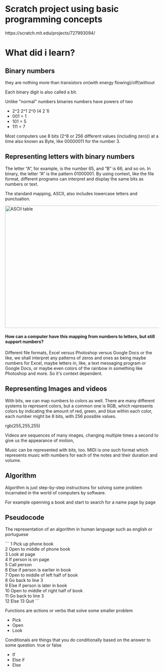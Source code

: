 <h1>Scratch project using basic programming concepts</h1> 
https://scratch.mit.edu/projects/727993094/

<h1>What did i learn?</h1>

<h2>Binary numbers</h2>
<p>they are nothing more than transistors on(with energy flowing)/off(without</p>
<p>Each binary digit is also called a bit.</p>
<p>Unlike "normal" numbers binaries numbers have powers of two</p>
<ul>
  <li>2^2 2^1 2^0 (4 2 1)</li>
  <li>001 = 1</li>
  <li>101 = 5</li>
  <li>111 = 7</li>
</ul>
<p>Most computers use 8 bits (2^8  or 256 different values (including zero)) at a time also known as <Bold>Byte</Bold>, like 00000011 for the number 3.</p>

<h2>Representing letters with binary numbers</h2>
<p>The letter “A”, for example, is the number 65, and “B” is 66, and so on. In binary, the letter “A” is the pattern 01000001. By using context, like the file format, different programs can interpret and display the same bits as numbers or text.</p>
<p>The standard mapping, ASCII, also includes lowercase letters and punctuation.</p>
<img src="https://www.alpharithms.com/s3/assets/img/ascii-chart/ascii-table-alpharithms-scaled.jpg" alt="ASCII table" width="800" height="400"> 

<h4>How can a computer have this mapping from numbers to letters, but still support numbers?</h4>
<p>Different file formats, Excel versus Photoshop versus Google Docs or the like, we shall interpret any patterns of zeros and ones as being maybe numbers for Excel, maybe letters in, like, a text messaging program or Google Docs, or maybe even colors of the rainbow in something like Photoshop and more. So it's context dependent.</p>

<h2>Representing Images and videos</h2>
<p>With bits, we can map numbers to colors as well. There are many different systems to represent colors, but a common one is RGB, which represents colors by indicating the amount of red, green, and blue within each color, each number might be 8 bits, with 256 possible values.</p>

<p>rgb(255,255,255)</p>

<p>Videos are sequences of many images, changing multiple times a second to give us the appearance of motion,</p>
<p>Music can be represented with bits, too. MIDI is one such format which represents music with numbers for each of the notes and their duration and volume.</p>

<h2>Algorithm</h2>
<p>Algorithm is just step-by-step instructions for solving some problem incarnated in the world of computers by software.</p>

<p>For example openning a book and start to search for a name page by page</p>

<h2>Pseudocode</h2>

<p>The representation of an algorithm in human language such as english or portuguese</p>
  ```
  1  Pick up phone book </br>
  2  Open to middle of phone book</br>
  3  Look at page</br>
  4  If person is on page</br>
  5      Call person</br>
  6  Else if person is earlier in book</br>
  7      Open to middle of left half of book</br>
  8      Go back to line 3</br>
  9  Else if person is later in book</br>
  10     Open to middle of right half of book</br>
  11     Go back to line 3</br>
  12 Else
  13     Quit
```

<p>Functions are actions or verbs that solve some smaller problem</p>
<ul>
  <li>Pick</li>
  <li>Open</li>
  <li>Look</li>
</ul>

<p>Conditionals are things that you do conditionally based on the answer to some question. true or false</p>

<ul>
  <li>If</li>
  <li>Else if</li>
  <li>Else</li>
</ul>
